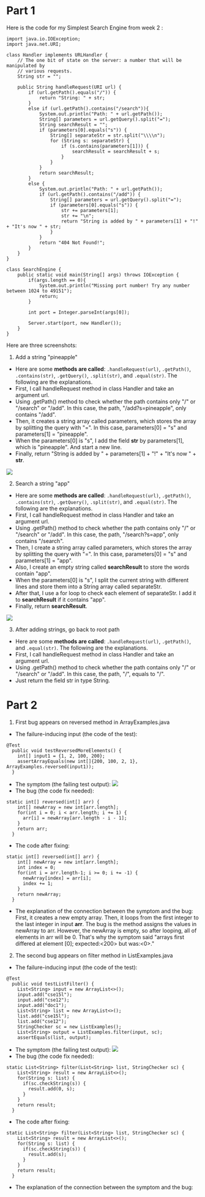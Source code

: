 # Part 1
Here is the code for my Simplest Search Engine from week 2 :

```
import java.io.IOException;
import java.net.URI;

class Handler implements URLHandler {
    // The one bit of state on the server: a number that will be manipulated by
    // various requests.
    String str = "";

    public String handleRequest(URI url) {
        if (url.getPath().equals("/")) {
            return "String: " + str;
        } 
        else if (url.getPath().contains("/search")){
            System.out.println("Path: " + url.getPath());
            String[] parameters = url.getQuery().split("=");
            String searchResult = "";
            if (parameters[0].equals("s")) {
                String[] separateStr = str.split("\\\\n");
                for (String s: separateStr) {
                    if (s.contains(parameters[1])) {
                        searchResult = searchResult + s;
                    }
                }
            }
            return searchResult;
        }
        else {
            System.out.println("Path: " + url.getPath());
            if (url.getPath().contains("/add")) {
                String[] parameters = url.getQuery().split("=");
                if (parameters[0].equals("s")) {
                    str += parameters[1];
                    str += "\n";
                    return "String is added by " + parameters[1] + "!" + "It's now " + str;
                }
            }
            return "404 Not Found!";
        }
    }
}

class SearchEngine {
    public static void main(String[] args) throws IOException {
        if(args.length == 0){
            System.out.println("Missing port number! Try any number between 1024 to 49151");
            return;
        }

        int port = Integer.parseInt(args[0]);

        Server.start(port, new Handler());
    }
}
```
Here are three screenshots:
1. Add a string "pineapple"
- Here are some **methods are called**: `.handleRequest(url)`, `.getPath()`, `.contains(str)`, `.getQuery()`, `.split(str)`, and `.equal(str)`. The following are the explanations.
- First, I call handleRequest method in class Handler and take an argument url.
- Using .getPath() method to check whether the path contains only "/" or "/search" or "/add". In this case, the path, "/add?s=pineapple", only contains "/add".
- Then, it creates a string array called parameters, which stores the array by splitting the query with "=". In this case, parameters[0] = "s" and parameters[1] = "pineapple".
- When the parameters[0] is "s", I add the field **str** by parameters[1], which is "pineapple". And start a new line.
- Finally, return "String is added by " + parameters[1] + "!" + "It's now " + **str**.

![](AddPineapple.png)

2. Search a string "app"
- Here are some **methods are called**: `.handleRequest(url)`, `.getPath()`, `.contains(str)`, `.getQuery()`, `.split(str)`, and `.equal(str)`. The following are the explanations.
- First, I call handleRequest method in class Handler and take an argument url.
- Using .getPath() method to check whether the path contains only "/" or "/search" or "/add". In this case, the path, "/search?s=app", only contains "/search".
- Then, I create a string array called parameters, which stores the array by splitting the query with "=". In this case, parameters[0] = "s" and parameters[1] = "app".
- Also, I create an empty string called **searchResult** to store the words contain "app".
- When the parameters[0] is "s", I split the current string with different lines and store them into a String array called separateStr.
- After that, I use a for loop to check each element of separateStr. I add it to **searchResult** if it contains "app".
- Finally, return **searchResult**.

![](SearchApp.png)

3. After adding strings, go back to root path
- Here are some **methods are called**: `.handleRequest(url)`, `.getPath()`, and `.equal(str)`. The following are the explanations.
- First, I call handleRequest method in class Handler and take an argument url.
- Using .getPath() method to check whether the path contains only "/" or "/search" or "/add". In this case, the path, "/", equals to "/".
- Just return the field str in type String.

# Part 2
1. First bug appears on reversed method in ArrayExamples.java
- The failure-inducing input (the code of the test):

```
@Test
  public void testReversedMoreElements() {
    int[] input1 = {1, 2, 100, 200};
    assertArrayEquals(new int[]{200, 100, 2, 1}, ArrayExamples.reversed(input1));
  }
```
- The symptom (the failing test output):
![](reverseFaliureOutput.png)
- The bug (the code fix needed):

```
static int[] reversed(int[] arr) {
    int[] newArray = new int[arr.length];
    for(int i = 0; i < arr.length; i += 1) {
      arr[i] = newArray[arr.length - i - 1];
    }
    return arr;
  }
```
- The code after fixing:

```
static int[] reversed(int[] arr) {
    int[] newArray = new int[arr.length];
    int index = 0;
    for(int i = arr.length-1; i >= 0; i += -1) {
      newArray[index] = arr[i];
      index += 1;
    }
    return newArray;
  }
```
- The explanation of the connection between the symptom and the bug:
First, it creates a  new empty array. Then, it loops from the first integer to the last integer in input **arr**. The bug is the method assigns the values in newArray to arr.
However, the newArray is empty, so after looping, all of elements in arr will be 0. That's why the symptom said "arrays first differed at element [0]; expected:<200> but was:<0>."

2. The second bug appears on filter method in ListExamples.java
- The failure-inducing input (the code of the test):

```
@Test
  public void testListFilter() {
    List<String> input = new ArrayList<>();
    input.add("cse15l");
    input.add("cse12");
    input.add("doc1");
    List<String> list = new ArrayList<>();
    list.add("cse15l");
    list.add("cse12");
    StringChecker sc = new ListExamples();
    List<String> output = ListExamples.filter(input, sc);
    assertEquals(list, output);
```
- The symptom (the failing test output):
![](filterFailureOutput.png)
- The bug (the code fix needed):

```
static List<String> filter(List<String> list, StringChecker sc) {
    List<String> result = new ArrayList<>();
    for(String s: list) {
      if(sc.checkString(s)) {
        result.add(0, s);
      }
    }
    return result;
  }
```
- The code after fixing:
```
static List<String> filter(List<String> list, StringChecker sc) {
    List<String> result = new ArrayList<>();
    for(String s: list) {
      if(sc.checkString(s)) {
        result.add(s);
      }
    }
    return result;
  }
```
- The explanation of the connection between the symptom and the bug:
